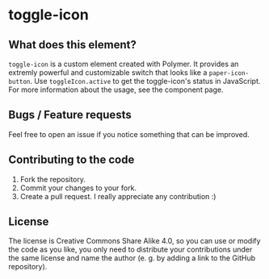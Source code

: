 toggle-icon
=================

## What does this element?
`toggle-icon` is a custom element created with Polymer. It provides an extremly powerful and customizable switch that looks like a `paper-icon-button`. Use `toggleIcon.active` to get the toggle-icon's status in JavaScript. For more information about the usage, see the component page.

## Bugs / Feature requests
Feel free to open an issue if you notice something that can be improved.

## Contributing to the code
1. Fork the repository.
2. Commit your changes to your fork.
3. Create a pull request.
I really appreciate any contribution :)

## License
The license is Creative Commons Share Alike 4.0, so you can use or modify the code as you like, you only need to distribute your contributions under the same license and name the author (e. g. by adding a link to the GitHub repository).
